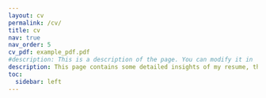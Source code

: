 ```yaml
---
layout: cv
permalink: /cv/
title: cv
nav: true
nav_order: 5
cv_pdf: example_pdf.pdf
#description: This is a description of the page. You can modify it in '_pages/cv.md'. You can also change or remove the top pdf download button.
description: This page contains some detailed insights of my resume, that you can download by clicking on the button.
toc:
  sidebar: left
---
```

